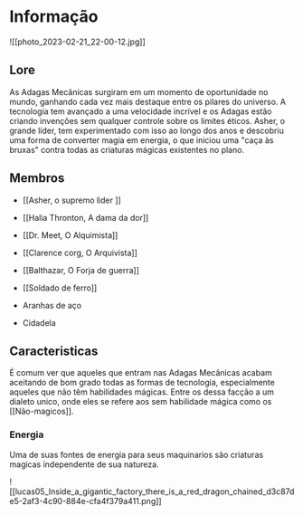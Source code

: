  # Informação

![[photo_2023-02-21_22-00-12.jpg]]
## Lore

As Adagas Mecânicas surgiram em um momento de oportunidade no mundo, ganhando cada vez mais destaque entre os pilares do universo. A tecnologia tem avançado a uma velocidade incrível e os Adagas estão criando invenções sem qualquer controle sobre os limites éticos. Asher, o grande líder, tem experimentado com isso ao longo dos anos e descobriu uma forma de converter magia em energia, o que iniciou uma "caça às bruxas" contra todas as criaturas mágicas existentes no plano.


## Membros

- [[Asher, o supremo lider ]]

- [[Halia Thronton, A dama da dor]]
- [[Dr. Meet, O Alquimista]]
- [[Clarence corg, O Arquivista]]
- [[Balthazar, O Forja de guerra]]

- [[Soldado de ferro]]
- Aranhas de aço
- Cidadela





## Caracteristicas

É comum ver que aqueles que entram nas Adagas Mecânicas acabam aceitando de bom grado todas as formas de tecnologia, especialmente aqueles que não têm habilidades mágicas. Entre os dessa facção a um dialeto unico, onde eles se refere aos sem habilidade mágica como os [[Não-magicos]]. 

### Energia

Uma de suas fontes de energia para seus maquinarios são criaturas magicas independente de sua natureza. 

![[lucas05_Inside_a_gigantic_factory_there_is_a_red_dragon_chained_d3c87de5-2af3-4c90-884e-cfa4f379a411.png]]
